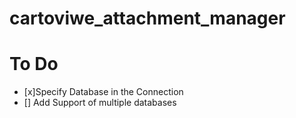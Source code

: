# cartoviwe_attachment_manager
# To Do
- [x]Specify Database in the Connection
- [] Add Support of multiple databases
